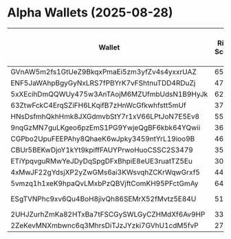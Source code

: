 # Alpha Wallets (2025-08-28)

| Wallet | Risk Score | Backtesting ROI (SOL) | Portfolio Value (USD) | SOL Balance | Farming Attempts / Total Tokens | Farming Ratio (%) | Median/Avg Risk of Last 10 Tokens | Median/Avg MC of Last 10 Tokens | Winrate (%) | ROI (%) | ROI (1D) (%) | Win Rate 1D (%) | Tokens (1D) | ROI (7D) (%) | Win Rate 7D (%) | Tokens (7D) | ROI (30D) (%) | Win Rate 30D (%) | Tokens (30D) | Realized Gains (USD) | Unrealized Gains (USD) | Median/Avg Holding Time (min) | Buy Size | Median/Avg Profit % Per Trade | Median/Avg Loss % Per Trade |
|----------|----------|----------|----------|----------|----------|----------|----------|----------|----------|----------|----------|----------|----------|----------|----------|----------|----------|----------|----------|----------|----------|----------|----------|----------|----------|
| GVnAW5m2fs1GtUeZ9BkqxPmaEi5zm3yfZv4s4yxxrUAZ | 65.50 | 87.90% | $48307.48 | 78.7952 | 0 / 13 | 0.00% | 4.00/3.90 | $11.71K/$485.39K | 46.15% | 128.39% | 0.20% | 100.00% | 0 | 0.20% | 100.00% | 0 | 18.20% | 38.46% | 12 | $44324.54 | $543.23 | 102.88/8624.83 | $397.47 | 165.78%/165.78% | -/- |
| ENF5JaWAhpBgyGyNxLRS7fPBYrK7vFShtnuTDD4RDuZj | 47.17 | 22.75% | $17086.66 | 7.4258 | 0 / 62 | 0.00% | 3.00/2.50 | $891.25K/$3.19M | 48.39% | 37.64% | 0.00% | 0.00% | 0 | 8.22% | 66.67% | 3 | 25.24% | 58.54% | 28 | $5277.32 | $-232.77 | 3330.15/11889.84 | $110.37 | 85.86%/233.41% | -25.51%/-28.83% |
| 5xXEcihDmQQWUy475w3AnTAojM6MZUfmbUdsN1B9HyJk | 62.15 | 13.24% | $2796.15 | 10.8004 | 1 / 59 | 1.69% | 4.00/3.70 | $103.97K/$929.47K | 49.15% | 19.85% | 0.00% | 0.00% | 0 | 51.49% | 43.75% | 14 | 351.41% | 50.98% | 50 | $2464.26 | $-27.74 | 50.22/1019.53 | $159.32 | 142.29%/198.60% | -42.87%/-48.80% |
| 63ZtwFckC4ErqSZiFH6LKqifB7zHnWcGfkwhfstt5mUf | 37.34 | 5.34% | $2162.19 | 10.1307 | 0 / 22 | 0.00% | 0.00/0.40 | $30.92M/$61.68M | 68.18% | 6.43% | 0.99% | 100.00% | 0 | 2.16% | 80.00% | 0 | 333.59% | 84.62% | 6 | $5798.73 | $-3.69 | 1439.75/9822.47 | $494.09 | 5.48%/9.47% | -10.27%/-22.43% |
| HNsDsfmhQkhHmk8JXGdmvbStY7r1xV66LPtJoN7E5Ev8 | 55.53 | 4.26% | $9972.29 | 40.7462 | 0 / 26 | 0.00% | 5.00/5.10 | $40.64K/$159.96K | 57.69% | 72.02% | 3.05% | 100.00% | 0 | 577.56% | 40.00% | 5 | 100.00% | 57.69% | 26 | $8576.25 | $382.30 | 3339.31/4591.65 | $462.95 | -/- | -/- |
| 9nqGzMN7guLKgeo6pzEmS1PG9YwjeQgBF6kbk64YQwii | 36.95 | 1.74% | $9054.22 | 40.6446 | 0 / 21 | 0.00% | 0.00/0.40 | $19.70M/$288.88M | 61.90% | 129.10% | -0.00% | 0.00% | 0 | 27.31% | 100.00% | 1 | 47.02% | 60.00% | 5 | $17076.26 | $436.58 | 5182.76/15248.13 | $317.55 | 84.23%/1566.54% | -55.20%/-55.80% |
| CGPbo2UpuFEEPAhy8QhaeK6wJpky3459ntYrL19ioo9B | 46.53 | 0.46% | $2937.85 | 13.7493 | 11 / 437 | 2.52% | 4.00/3.90 | $390.86K/$485.11K | 56.29% | 9.25% | 7.62% | 100.00% | 1 | 18.29% | 72.73% | 20 | 3.06% | 64.95% | 92 | $16831.26 | $1022.38 | 80.38/774.48 | $193.60 | 21.29%/5849.35% | -16.34%/-22.63% |
| CBUr5BEKwDjoY1kYt9kpiffFAUYPrwoHuoCSSC2S3479 | 35.00 | 0.04% | $21340.31 | 5.7924 | 0 / 29 | 0.00% | 4.00/3.10 | $4.21M/$355.30M | 65.52% | 114.69% | 0.00% | 100.00% | 0 | 15.20% | 85.71% | 4 | 378.28% | 66.67% | 15 | $29857.50 | $2275.74 | 167.11/10085.22 | $523.64 | 110.20%/106.18% | -29.28%/-43.20% |
| ETiYpqvguRMwYeJDyDqSpgDFxBhpiE8eUE3ruatTZ5Eu | 30.59 | 0.00% | $58774.08 | 222.3514 | 1 / 63 | 1.59% | 0.00/2.40 | $4.11M/$78.06M | 63.49% | 69.89% | 0.02% | 50.00% | 2 | 1.98% | 75.00% | 4 | 2.72% | 83.33% | 5 | $224845.42 | $2670.61 | 28.02/10094.69 | $1488.46 | 132.05%/3909.62% | -39.90%/-45.83% |
| 4xMwJF22gYdsjXP2yZwGMs6ai3KWsvqhZCKrWqwGrxf5 | 44.30 | 0.00% | $19837.85 | 70.0584 | 14 / 264 | 5.30% | 0.00/2.90 | $921.71K/$152.68M | 49.24% | 117.66% | 0.00% | 0.00% | 0 | 0.07% | 33.33% | 3 | 64.83% | 69.23% | 9 | $100926.29 | $-10.07 | 27.09/5591.34 | $198.71 | 48.29%/238.59% | -46.02%/-48.53% |
| 5vmzq1h1xeK9hpaQvLMxbPzQBVjftComKH95PFctGmAy | 64.63 | 0.00% | $16396.02 | 76.8431 | 1 / 17 | 5.88% | 1.50/2.10 | $369.56K/$2.57M | 70.59% | 312.87% | 0.00% | 100.00% | 0 | 0.00% | 100.00% | 0 | 1.77% | 57.14% | 5 | $175520.28 | $3960.88 | 87.92/2649.92 | $2201.44 | 591.54%/576.52% | -30.71%/-30.71% |
| ESgTVNPhc9xv6Qu4BoH8jivQh86SEMrX52fMvtz5E84U | 51.99 | 0.00% | $193681.98 | 17.3912 | 150 / 3178 | 4.72% | 4.00/3.20 | $6.05K/$7.20K | 51.35% | 15.52% | 0.57% | 89.36% | 23 | 3.65% | 63.64% | 93 | 11.06% | 54.26% | 433 | $187742.30 | $3788.18 | 5773.14/39925.73 | $218.20 | 9.35%/38.32% | -7.87%/-13.10% |
| 2UHJZurhZmKa82HTxBa7tFSCGySWLGyCZHMdXf6Av9HP | 33.93 | 0.00% | $2517.50 | 10.7961 | 0 / 190 | 0.00% | 0.00/0.90 | $1.25M/$4.36M | 66.32% | 223.73% | 0.40% | 33.33% | 0 | 5.93% | 77.78% | 4 | 29.58% | 72.22% | 12 | $34401.43 | $150.41 | 1468.98/17684.98 | $47.31 | 133.18%/322.55% | -55.97%/-56.15% |
| 2ZeKevMNXmbwnc6q3MhrsDiTJzJYzki7GVhU1cdM5fvP | 27.00 | 0.00% | $94824.50 | 440.7296 | 0 / 42 | 0.00% | 0.00/1.40 | $13.30M/$72.61M | 83.33% | 92.15% | 1.62% | 75.00% | 0 | 13.31% | 80.00% | 2 | 34.31% | 88.89% | 9 | $736325.91 | $33146.68 | 17303.68/56491.78 | $5835.44 | 102.90%/409.51% | -52.87%/-61.19% |
